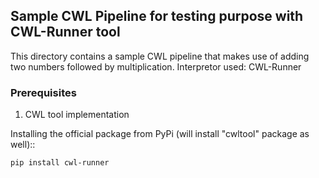 ## Sample CWL Pipeline for testing purpose with CWL-Runner tool

This directory contains a sample CWL pipeline that makes use of adding two numbers followed by multiplication. Interpretor used: CWL-Runner

### Prerequisites

1. CWL tool implementation

Installing the official package from PyPi (will install "cwltool" package as well)::
```
pip install cwl-runner
```





